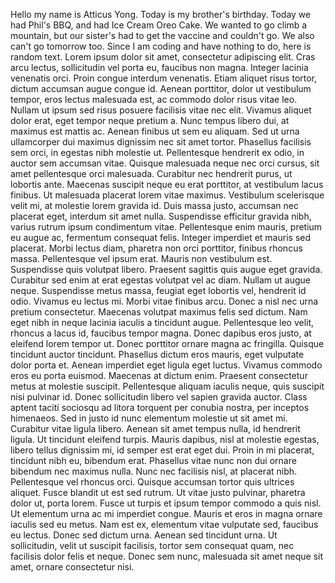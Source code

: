 Hello my name is Atticus Yong. Today is my brother's birthday. Today we had Phil's BBQ, and had Ice Cream Oreo Cake. 
We wanted to go climb a mountain, but our sister's had to get the vaccine and couldn't go. We also can't go tomorrow too. 
Since I am coding and have nothing to do, here is random text.
Lorem ipsum dolor sit amet, consectetur adipiscing elit. Cras arcu lectus, sollicitudin vel porta eu, faucibus non magna.
Integer lacinia venenatis orci. Proin congue interdum venenatis. Etiam aliquet risus tortor, dictum accumsan augue congue id. 
Aenean porttitor, dolor ut vestibulum tempor, eros lectus malesuada est, ac commodo dolor risus vitae leo. Nullam ut ipsum sed risus posuere facilisis vitae nec elit. 
Vivamus aliquet dolor erat, eget tempor neque pretium a. Nunc tempus libero dui, at maximus est mattis ac. Aenean finibus ut sem eu aliquam. 
Sed ut urna ullamcorper dui maximus dignissim nec sit amet tortor. Phasellus facilisis sem orci, in egestas nibh molestie ut. 
Pellentesque hendrerit ex odio, in auctor sem accumsan vitae. Quisque malesuada neque nec orci cursus, sit amet pellentesque orci malesuada. 
Curabitur nec hendrerit purus, ut lobortis ante. Maecenas suscipit neque eu erat porttitor, at vestibulum lacus finibus.
Ut malesuada placerat lorem vitae maximus. Vestibulum scelerisque velit mi, at molestie lorem gravida id. 
Duis massa justo, accumsan nec placerat eget, interdum sit amet nulla. Suspendisse efficitur gravida nibh, varius rutrum ipsum condimentum vitae.
Pellentesque enim mauris, pretium eu augue ac, fermentum consequat felis. Integer imperdiet et mauris sed placerat.
Morbi lectus diam, pharetra non orci porttitor, finibus rhoncus massa. Pellentesque vel ipsum erat. Mauris non vestibulum est. Suspendisse quis volutpat libero. 
Praesent sagittis quis augue eget gravida. Curabitur sed enim at erat egestas volutpat vel ac diam. Nullam ut augue neque. 
Suspendisse metus massa, feugiat eget lobortis vel, hendrerit id odio. Vivamus eu lectus mi. Morbi vitae finibus arcu.
Donec a nisl nec urna pretium consectetur. Maecenas volutpat maximus felis sed dictum. Nam eget nibh in neque lacinia iaculis a tincidunt augue. 
Pellentesque leo velit, rhoncus a lacus id, faucibus tempor magna. Donec dapibus eros justo, at eleifend lorem tempor ut. 
Donec porttitor ornare magna ac fringilla. Quisque tincidunt auctor tincidunt. Phasellus dictum eros mauris, eget vulputate dolor porta et. 
Aenean imperdiet eget ligula eget luctus. Vivamus commodo eros eu porta euismod. Maecenas at dictum enim.
Praesent consectetur metus at molestie suscipit. Pellentesque aliquam iaculis neque, quis suscipit nisi pulvinar id. Donec sollicitudin libero vel sapien gravida auctor. 
Class aptent taciti sociosqu ad litora torquent per conubia nostra, per inceptos himenaeos. Sed in justo id nunc elementum molestie ut sit amet mi. 
Curabitur vitae ligula libero. Aenean sit amet tempus nulla, id hendrerit ligula. Ut tincidunt eleifend turpis. 
Mauris dapibus, nisl at molestie egestas, libero tellus dignissim mi, id semper est erat eget dui. Proin in mi placerat, tincidunt nibh eu, bibendum erat. 
Phasellus vitae nunc non dui ornare bibendum nec maximus nulla. Nunc nec facilisis nisl, at placerat nibh. Pellentesque vel rhoncus orci. 
Quisque accumsan tortor quis ultrices aliquet.
Fusce blandit ut est sed rutrum. Ut vitae justo pulvinar, pharetra dolor ut, porta lorem. Fusce ut turpis et ipsum tempor commodo a quis nisl. Ut elementum urna ac mi imperdiet congue. Mauris et eros in magna ornare iaculis sed eu metus. Nam est ex, elementum vitae vulputate sed, faucibus eu lectus. Donec sed dictum urna. Aenean sed tincidunt urna. Ut sollicitudin, velit ut suscipit facilisis, tortor sem consequat quam, nec facilisis dolor felis et neque. Donec sem nunc, malesuada sit amet neque sit amet, ornare consectetur nisi.
